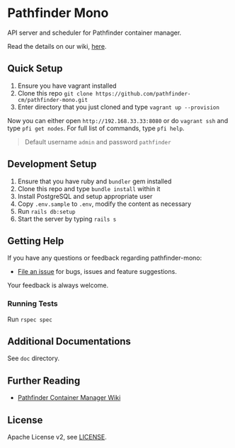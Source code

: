 # Pathfinder Mono

API server and scheduler for Pathfinder container manager.

Read the details on our wiki, [here][pathfinder-cm-wiki].

## Quick Setup

1. Ensure you have vagrant installed
2. Clone this repo `git clone https://github.com/pathfinder-cm/pathfinder-mono.git`
2. Enter directory that you just cloned and type `vagrant up --provision`

Now you can either open `http://192.168.33.33:8080` or do `vagrant ssh` and type `pfi get nodes`. For full list of commands, type `pfi help`.

> Default username `admin` and password `pathfinder`

## Development Setup

1. Ensure that you have ruby and `bundler` gem installed 
2. Clone this repo and type `bundle install` within it
3. Install PostgreSQL and setup appropriate user
4. Copy `.env.sample` to `.env`, modify the content as necessary
5. Run `rails db:setup`
6. Start the server by typing `rails s`

## Getting Help

If you have any questions or feedback regarding pathfinder-mono:

- [File an issue](https://github.com/pathfinder-cm/pathfinder-mono/issues/new) for bugs, issues and feature suggestions.

Your feedback is always welcome.

### Running Tests

Run `rspec spec`

## Additional Documentations

See `doc` directory.

## Further Reading

- [Pathfinder Container Manager Wiki][pathfinder-cm-wiki]

[pathfinder-cm-wiki]: https://github.com/pathfinder-cm/wiki

## License

Apache License v2, see [LICENSE](LICENSE).
